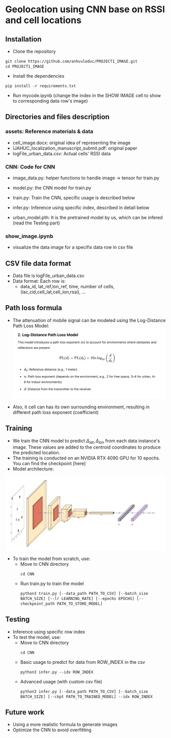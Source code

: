 # Geolocation using CNN base on RSSI and cell locations

## Installation
- Clone the repository
```
git clone https://github.com/anhvuleduc/PROJECT1_IMAGE.git
cd PROJECT1_IMAGE
```

- Install the dependencies
```
pip install -r requirements.txt
```

- Run mycode.ipynb (change the index in the SHOW IMAGE cell to show to corresponding data row's image)


## Directories and files description

### assets: Reference materials & data
- cell_image.docx: original idea of representing the image
- IJAHUC_localization_manuscript_submit.pdf: original paper
- logFile_urban_data.csv: Actual cells' RSSI data


### CNN: Code for CNN
-  image_data.py:  helper functions to handle image -> tensor for train.py

- model.py: the CNN model for train.py

- train.py: Train the CNN, specific usage is described below

- infer.py: Inference using specific index, described in detail below

- urban_model.pth: It is the pretrained model by us, which can be infered (read the Testing part)

### show_image.ipynb
- visualize the data image for a specifix data row in csv file

## CSV file data format
- Data file is logFile_urban_data.csv
- Data format: Each row is: 
   - data_id, lat_ref,lon_ref, time, number of cells, (lac,cid,cell_lat,cell_lon,rssi), ...

## Path loss formula
- The attenuation of mobile signal can be modeled using the Log-Distance Path Loss Model:  ![Alttext](./assets/PathLoss.png)

- Also, it cell can has its own surrounding environment, resulting in different path loss exponent (coefficient)

## Training
- We train the CNN model to predict $\Delta_{lat}, \Delta_{lon}$ from each data instance's image. These values are added to the centroid coordinates to produce the predicted location.
- The training is conducted on an NVIDIA RTX 4090 GPU for 10 epochs. You can find the checkpoint [here]
- Model architecture:

![alt text](assets/model_architecture.png)

- To train the model from scratch, use:
   - Move to CNN directory
      ```
      cd CNN
      ```
   - Run train.py to train the model
      ``` console
      python3 train.py [--data_path PATH_TO_CSV] [--batch_size BATCH_SIZE] [--lr LEARNING_RATE] [--epochs EPOCHS] [--checkpoint_path PATH_TO_STORE_MODEL]
      ```

## Testing
- Inference using specific row index
- To test the model, use:
   - Move to CNN directory
      ```
      cd CNN
      ```
   - Basic usage to predict for data from ROW_INDEX in the csv
      ``` console
      python3 infer.py --idx ROW_INDEX
      ```
   - Advanced usage (with custom csv file)
      ``` console
      python3 infer.py [--data_path PATH_TO_CSV] [--batch_size BATCH_SIZE] [--ckpt PATH_TO_TRAINED_MODEL] --idx ROW_INDEX
      ```

   
## Future work
- Using a more realistic formula to generate images
- Optimize the CNN to avoid overfitting
